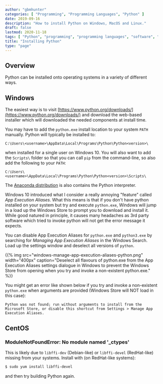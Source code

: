 ```yaml
---
author: "gbmhunter"
categories: [ "Programming", "Programming Languages", "Python" ]
date: 2019-09-16
description: "How to install Python on Windows, MacOS and Linux."
draft: false
lastmod: 2020-11-18
tags: [ "Python", "programming", "programming languages", "software", "installing", "Windows", "Linux", "PATH", "pip", "App Execution Aliases", "Windows 10" ]
title: "Installing Python"
type: "page"
---
```


## Overview

Python can be installed onto operating systems in a variety of different ways.

## Windows

The easiest way is to visit [https://www.python.org/downloads/](https://www.python.org/downloads/) and download the web-based installer which will downloaded the needed components at install time.

You may have to add the `python.exe` install location to your system `PATH` manually. Python will typically be installed to:

```text
C:\Users\<username>\AppData\Local\Programs\Python\Python<version>\
```

when installed for a single user on Windows 10. You will also want to add the `Scripts\` folder so that you can call `pip` from the command-line, so also add the following to your `PATH`:

```text
C:\Users\<username>\AppData\Local\Programs\Python\Python<version>\Scripts\
```

The [Anaconda distribution](https://www.anaconda.com/) is also contains the Python interpreter.

Windows 10 introduced what I consider a really annoying "feature" called _App Execution Aliases_. What this means is that if you don't have python installed on your system but try and execute `python.exe`, Windows will jump in a load up the Windows Store to prompt you to download and install it. While good natured in principle, it causes many headaches as 3rd party software which tried to invoke python will not get the error message it expects.

You can disable App Execution Aliases for `python.exe` and `python3.exe` by searching for _Managing App Execution Aliases_ in the Windows Search. Load up the settings window and deselect all versions of `python`.

{{% img src="windows-manage-app-execution-aliases-python.png" width="400px" caption="Deselect all flavours of python.exe from the App Execution Aliases settings dialogue in Windows to prevent the Windows Store from opening when you try and invoke a non-existent python.exe." %}}

You might get an error like shown below if you try and invoke a non-existent `python.exe` when arguments are provided (Windows Store will NOT load in this case):

`Python was not found; run without arguments to install from the Microsoft Store, or disable this shortcut from Settings > Manage App Execution Aliases.`

## CentOS

### ModuleNotFoundError: No module named '_ctypes'

This is likely due to `libffi-dev` (Debian-like) or `libffi-devel` (RedHat-like) missing from your systems. Install with (on RedHat-like systems):

```bash
$ sudo yum install libffi-devel
```

and then try building Python again.